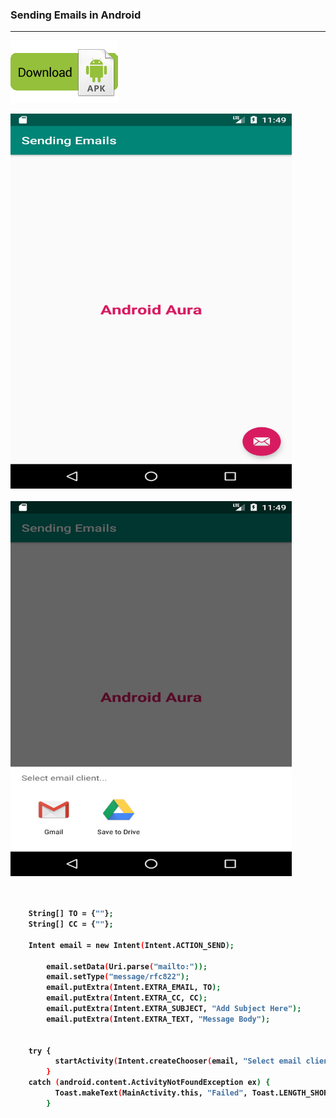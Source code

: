 ### Sending Emails in Android
- - -


[![Alt text](https://github.com/vishaltorgal/SendingEmails/blob/master/dlapk.png)](https://github.com/vishaltorgal/SendingEmails/raw/master/sendingemails.apk)

<b>

 
<img src="https://github.com/vishaltorgal/SendingEmails/blob/master/1.png " alt="alt text" width="450" height="600">
<br><br>
<img src="https://github.com/vishaltorgal/SendingEmails/blob/master/2.png " alt="alt text" width="450" height="600">
<br><br>


```sh

    String[] TO = {""};
    String[] CC = {""};

    Intent email = new Intent(Intent.ACTION_SEND);

        email.setData(Uri.parse("mailto:"));
        email.setType("message/rfc822");
        email.putExtra(Intent.EXTRA_EMAIL, TO);
        email.putExtra(Intent.EXTRA_CC, CC);
        email.putExtra(Intent.EXTRA_SUBJECT, "Add Subject Here");
        email.putExtra(Intent.EXTRA_TEXT, "Message Body");


    try {
          startActivity(Intent.createChooser(email, "Select email client..."));
        }
    catch (android.content.ActivityNotFoundException ex) {
          Toast.makeText(MainActivity.this, "Failed", Toast.LENGTH_SHORT).show();
        }

```
